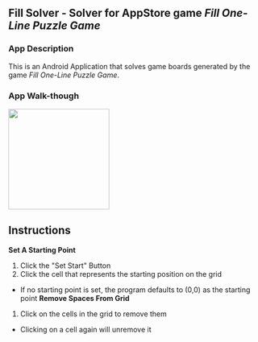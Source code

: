 ## Fill Solver - Solver for AppStore game *Fill One-Line Puzzle Game*

### App Description
This is an Android Application  that solves game boards generated by the game *Fill One-Line Puzzle Game*.

### App Walk-though
<img src="https://github.com/samliu000/FillSolver/blob/master/Demo.gif" width=200><br>

## Instructions
**Set A Starting Point**
1. Click the "Set Start" Button
2. Click the cell that represents the starting position on the grid
  - If no starting point is set, the program defaults to (0,0) as the starting point
**Remove Spaces From Grid**
1. Click on the cells in the grid to remove them
  - Clicking on a cell again will unremove it
